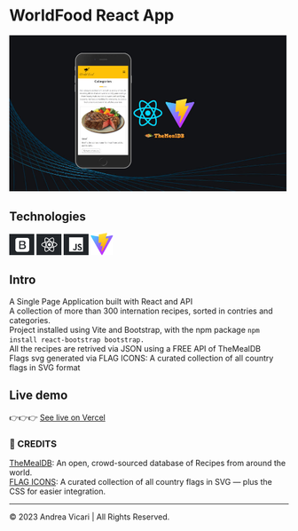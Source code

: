 # WorldFood React App

<img src="https://github.com/Andrea-vicari/food-rout/blob/master/WorldFood_GitHub_cover_new.jpg" width="500px">

## Technologies
<img src="https://github.com/Andrea-vicari/Andrea-vicari/blob/main/Bootstrap_logo.png" style="width:45px"> <img src="https://github.com/Andrea-vicari/Andrea-vicari/blob/main/React_logo.png" style="width:45px">
<img src="https://github.com/Andrea-vicari/Andrea-vicari/blob/main/JS_logo.png" style="width:45px">
<img src="https://github.com/Andrea-vicari/Andrea-vicari/blob/main/vite.svg" style="width:40px">

## Intro
A Single Page Application built with React and API\
A collection of more than 300 internation recipes, sorted in contries and categories.\
Project installed using Vite and Bootstrap, with the npm package `npm install react-bootstrap bootstrap.`\
All the recipes are retrived via JSON using a FREE API of TheMealDB\
Flags svg generated via FLAG ICONS: A curated collection of all country flags in SVG format

## Live demo
👉👉👉 [See live on Vercel](#)<br>

### 🙏 CREDITS
[TheMealDB](https://www.themealdb.com/): An open, crowd-sourced database of Recipes from around the world.<br>
[FLAG ICONS](https://github.com/lipis/flag-icons/tree/main): A curated collection of all country flags in SVG — plus the CSS for easier integration.

- - -
© 2023 Andrea Vicari | All Rights Reserved.
